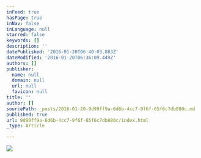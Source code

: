 ```yaml
---
inFeed: true
hasPage: true
inNav: false
inLanguage: null
starred: false
keywords: []
description: ''
datePublished: '2016-01-20T06:40:03.883Z'
dateModified: '2016-01-20T06:36:09.449Z'
authors: []
publisher:
  name: null
  domain: null
  url: null
  favicon: null
title: ''
author: []
sourcePath: _posts/2016-01-20-9d99ff9a-6d6b-4cc7-9f6f-65f6c7db880c.md
published: true
url: 9d99ff9a-6d6b-4cc7-9f6f-65f6c7db880c/index.html
_type: Article

---
```

![](https://the-grid-user-content.s3-us-west-2.amazonaws.com/ebac51a9-f6ac-45d8-a972-b89fe1e71dfd.jpg)